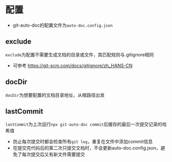 # 配置
- git-auto-doc的配置文件为`auto-doc.config.json`
## exclude
`exclude`为配置不需要生成文档的目录或文件，其匹配规则与.gitignore相同
- 可参考 https://git-scm.com/docs/gitignore/zh_HANS-CN
## docDir
`docDir`为想要配置的文档目录地址，从根路径出发
## lastCommit
`lastCommit`为上次运行`npx git-auto-doc commit`后缓存的最后一次提交记录的哈希值
- 防止每次提交时都会检查所有`git log`，重复在文件中添加commit信息
- 在提交完代码后的第二次只提交文档时，不会更新auto-doc.config.json，避免了每次提交后又有新文件需要提交